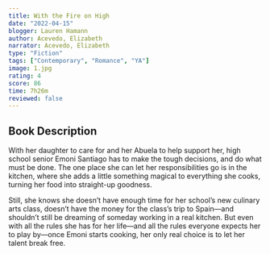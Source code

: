 ```yaml
---
title: With the Fire on High
date: "2022-04-15"
blogger: Lauren Hamann
author: Acevedo, Elizabeth
narrator: Acevedo, Elizabeth
type: "Fiction"
tags: ["Contemporary", "Romance", "YA"]
image: 1.jpg
rating: 4
score: 86
time: 7h26m
reviewed: false
---
```


## Book Description

With her daughter to care for and her Abuela to help support her, high school senior Emoni Santiago has to make the tough decisions, and do what must be done. The one place she can let her responsibilities go is in the kitchen, where she adds a little something magical to everything she cooks, turning her food into straight-up goodness.

Still, she knows she doesn’t have enough time for her school’s new culinary arts class, doesn’t have the money for the class’s trip to Spain—and shouldn’t still be dreaming of someday working in a real kitchen. But even with all the rules she has for her life—and all the rules everyone expects her to play by—once Emoni starts cooking, her only real choice is to let her talent break free.
